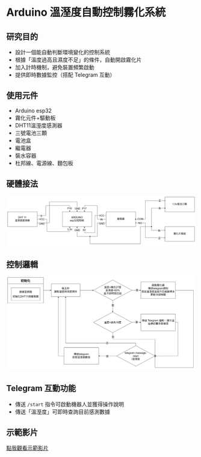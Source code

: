 # Arduino 溫溼度自動控制霧化系統

## 研究目的

- 設計一個能自動判斷環境變化的控制系統
- 根據「溫度過高且濕度不足」的條件，自動開啟霧化片
- 加入計時機制，避免裝置頻繁啟動
- 提供即時數據監控（搭配 Telegram 互動）

## 使用元件

- Arduino esp32
- 霧化元件+驅動板
- DHT11溫溼度感測器
- 三號電池三顆
- 電池盒
- 繼電器
- 裝水容器
- 杜邦線、電源線、麵包板

## 硬體接法
![接線圖](pics/circuit.png)

## 控制邏輯
![控制邏輯](pics/program.png)


## Telegram 互動功能

- 傳送 `/start` 指令可啟動機器人並獲得操作說明
- 傳送「溫溼度」可即時查詢目前感測數據

## 示範影片
[點我觀看示範影片](https://youtu.be/bj-kWn5fJlQ)
